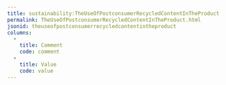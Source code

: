 ```yaml
---
title: sustainability:TheUseOfPostconsumerRecycledContentInTheProduct
permalink: TheUseOfPostconsumerRecycledContentInTheProduct.html
jsonid: theuseofpostconsumerrecycledcontentintheproduct
columns:
  - 
    title: Comment
    code: comment
  - 
    title: Value
    code: value
---
```

